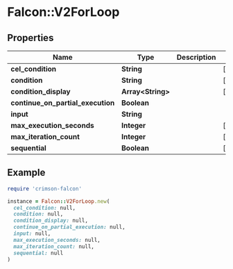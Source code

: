 # Falcon::V2ForLoop

## Properties

| Name | Type | Description | Notes |
| ---- | ---- | ----------- | ----- |
| **cel_condition** | **String** |  | [optional] |
| **condition** | **String** |  | [optional] |
| **condition_display** | **Array&lt;String&gt;** |  | [optional] |
| **continue_on_partial_execution** | **Boolean** |  |  |
| **input** | **String** |  |  |
| **max_execution_seconds** | **Integer** |  | [optional] |
| **max_iteration_count** | **Integer** |  | [optional] |
| **sequential** | **Boolean** |  | [optional] |

## Example

```ruby
require 'crimson-falcon'

instance = Falcon::V2ForLoop.new(
  cel_condition: null,
  condition: null,
  condition_display: null,
  continue_on_partial_execution: null,
  input: null,
  max_execution_seconds: null,
  max_iteration_count: null,
  sequential: null
)
```

